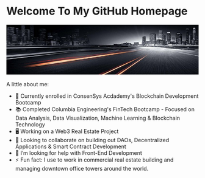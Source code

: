 # Welcome To My GitHub Homepage

![GitHub Banner](/Images/cityroad.jpeg)




A little about me:

- 🌱 Currently enrolled in ConsenSys Acdademy's Blockchain Development Bootcamp
- 📚 Completed Columbia Engineering's FinTech Bootcamp
        -  Focused on Data Analysis, Data Visualization, Machine Learning & Blockchain Technology
- 🖥 Working on a Web3 Real Estate Project
- 🤝 Looking to collaborate on building out DAOs, Decentralized Applications & Smart Contract Development
- 🔭 I’m looking for help with Front-End Development
- ⚡ Fun fact: I use to work in commercial real estate building and managing downtown office towers around the world.
